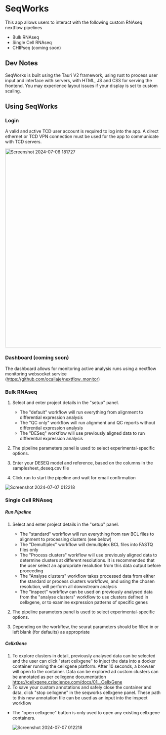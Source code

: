 # SeqWorks
This app allows users to interact with the following custom RNAseq nextflow pipelines
* Bulk RNAseq
* Single Cell RNAseq
* CHIPseq (coming soon)

## Dev Notes
SeqWorks is built using the Tauri V2 framework, using rust to process user input and interface with servers, with HTML, JS and CSS for serving the frontend. You may experience layout issues if your display is set to custom scaling.

## Using SeqWorks
### Login
A valid and active TCD user account is required to log into the app. A direct ethernet or TCD VPN connection must be used for the app to communicate with TCD servers. 

<img width="643" alt="Screenshot 2024-07-06 181727" src="https://github.com/ocallaje/seqworks/assets/95083099/456b7bec-a5f2-439d-9a8b-87d116dde4be">


### Dashboard (coming soon)
The dashboard allows for monitoring active analysis runs using a nextflow monitoring websocket service (https://github.com/ocallaje/nextflow_monitor)



### Bulk RNAseq
1. Select and enter project details in the "setup" panel.
   * The "default" workflow will run everything from alignment to differential expression analysis
   * The "QC only" workflow will run alignment and QC reports without differential expression analysis
   * The "DESeq" workflow will use previously aligned data to run differential expression analysis

2. The pipeline parameters panel is used to select experimental-specific options.

3. Enter your DESEQ model and reference, based on the columns in the samplesheet_deseq.csv file

4. Click run to start the pipeline and wait for email confirmation
   

![Screenshot 2024-07-07 012218](https://github.com/ocallaje/seqworks/assets/95083099/3a475395-ec24-4120-a0cd-84e2a5289fa9)


### Single Cell RNAseq
##### Run Pipeline
1. Select and enter project details in the "setup" panel.
   * The "standard" workflow will run everything from raw BCL files to alignment to processing clusters (see below)
   * The "Demultiplex" workflow will demultiplex BCL files into FASTQ files only
   * The "Process clusters" workflow will use previously aligned data to determine clusters at different resolutions. It is recommended that the user select an appropriate resolution from this data output before proceeding
   * The "Analyse clusters" workflow takes processed data from either the standard or process clusters workflows, and using the chosen resolution, will perform all downstream analysis
   * The "inspect" workflow can be used on previously analysed data from the "analyse clusters" workflow to use clusters defined in cellxgene, or to examine expression patterns of specific genes

2. The pipeline parameters panel is used to select experimental-specific options.

3. Depending on the workflow, the seurat parameters should be filled in or left blank (for defaults) as appropriate

##### CellxGene
1. To explore clusters in detail, previously analysed data can be selected and the user can click "start cellxgene" to inject the data into a docker container running the cellxgene platform. After 10 seconds, a browser will open to the container. 
Data can be explored ad custom clusters can be annotated as per cellxgene documentation https://cellxgene.cziscience.com/docs/01__CellxGene
2. To save your custom annotations and safely close the container and data, click "stop cellxgene" in the seqworks cellxgene panel. These path to this new annotation file can be used as an input into the inspect workflow

- The "open cellxgene" button is only used to open any existing cellxgene containers.

  ![Screenshot 2024-07-07 012218](https://github.com/ocallaje/seqworks/assets/95083099/31e21b6a-44e1-4a43-80ac-e2b89b34a665)
